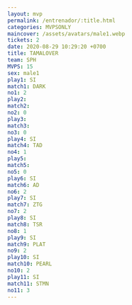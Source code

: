 ```yaml
---
layout: mvp
permalink: /entrenador/:title.html
categories: MVPSONLY
maincover: /assets/avatars/male1.webp
tickets: 2
date: 2020-08-29 10:29:20 +0700
title: TAMALOVER
team: SPH
MVPS: 15
sex: male1
play1: SI
match1: DARK
no1: 2
play2: 
match2: 
no2: 0
play3: 
match3: 
no3: 0
play4: SI
match4: TAD
no4: 1
play5: 
match5: 
no5: 0
play6: SI
match6: AD
no6: 2
play7: SI
match7: ZTG
no7: 2
play8: SI
match8: TSR
no8: 1
play9: SI
match9: PLAT
no9: 2
play10: SI
match10: PEARL
no10: 2
play11: SI
match11: STMN
no11: 3
---
```

